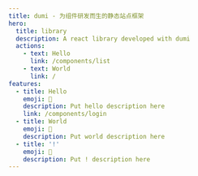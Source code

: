 ```yaml
---
title: dumi - 为组件研发而生的静态站点框架
hero:
  title: library
  description: A react library developed with dumi
  actions:
    - text: Hello
      link: /components/list
    - text: World
      link: /
features:
  - title: Hello
    emoji: 💎
    description: Put hello description here
    link: /components/login
  - title: World
    emoji: 🌈
    description: Put world description here
  - title: '!'
    emoji: 🚀
    description: Put ! description here
---
```

